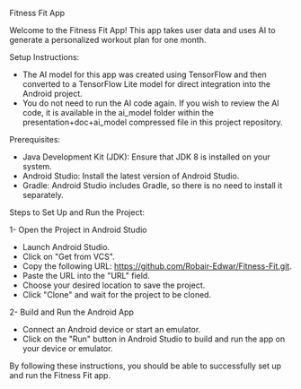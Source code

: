 Fitness Fit App

Welcome to the Fitness Fit App! This app takes user data and uses AI to generate a personalized workout plan for one month.

Setup Instructions: 
  - The AI model for this app was created using TensorFlow and then converted to a TensorFlow Lite model for direct integration into the Android project.
  - You do not need to run the AI code again. If you wish to review the AI code, it is available in the ai_model folder within the presentation+doc+ai_model compressed file in this project repository.

Prerequisites: 
  - Java Development Kit (JDK): Ensure that JDK 8 is installed on your system.
  - Android Studio: Install the latest version of Android Studio.
  - Gradle: Android Studio includes Gradle, so there is no need to install it separately.
  
Steps to Set Up and Run the Project: 

1- Open the Project in Android Studio
  -  Launch Android Studio.
  - Click on "Get from VCS".
  - Copy the following URL: https://github.com/Robair-Edwar/Fitness-Fit.git.
  - Paste the URL into the "URL" field.
  - Choose your desired location to save the project.
  - Click "Clone" and wait for the project to be cloned.

2- Build and Run the Android App
  - Connect an Android device or start an emulator.
  - Click on the "Run" button in Android Studio to build and run the app on your device or emulator.

By following these instructions, you should be able to successfully set up and run the Fitness Fit app.
